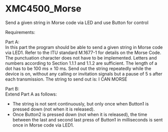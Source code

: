 # XMC4500_Morse
Send a given string in Morse code via LED and use Button for control

Requirements:

Part A:        
In this part the program should be able to send a given string in Morse code via LED1. Refer to the ITU standard M.1677-1 for details on the Morse Code. The punctuation character does not have to be implemented. Letters and numbers according to Section 1.1.1 and 1.1.2 are sufficient. The length of a dot has to be 100 ms ± 10 ms. Send out the string repeatedly while the device is on, without any calling or invitation signals but a pause of 5 s after each transmission. The string to send out is: I CAN MORSE

Part B:       
Extend Part A as follows:        
* The string is not sent continuously, but only once when Button1 is pressed down (not when it is released).
* Once Button2 is pressed down (not when it is released), the time between the last and second last press of Button1 in milliseconds is sent once in Morse code via LED1.
